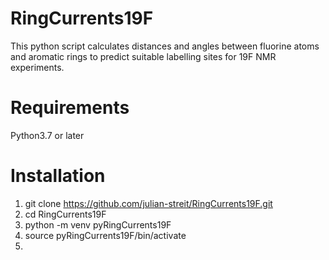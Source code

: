 # RingCurrents19F
This python script calculates distances and angles between fluorine atoms and aromatic rings to predict suitable labelling sites for 19F NMR experiments.

# Requirements
Python3.7 or later

# Installation
1. git clone https://github.com/julian-streit/RingCurrents19F.git
2. cd RingCurrents19F
3. python -m venv pyRingCurrents19F
4. source pyRingCurrents19F/bin/activate
5. 
